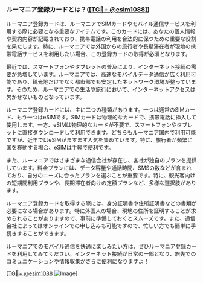 ### ルーマニア登録カードとは？([[TG💪+ @esim1088](https://t.me/s/esim1088)])

ルーマニア登録カードは、ルーマニアでSIMカードやモバイル通信サービスを利用する際に必要となる重要なアイテムです。このカードには、あなたの個人情報や契約内容が記載されており、携帯電話の利用を合法的に保つための重要な役割を果たします。特に、ルーマニアでは外国からの旅行者や長期滞在者が現地の携帯電話サービスを利用したい場合、この登録カードの取得が必須となります。

最近では、スマートフォンやタブレットの普及により、インターネット接続の需要が急増しています。ルーマニアでは、高速なモバイルデータ通信が広く利用可能であり、観光地だけでなく都市部でも安定したネットワーク環境が整っています。そのため、ルーマニアでの生活や旅行において、インターネットアクセスは欠かせないものとなっています。

ルーマニア登録カードには、主に二つの種類があります。一つは通常のSIMカード、もう一つはeSIMです。SIMカードは物理的なカードで、携帯電話に挿入して使用します。一方、eSIMは物理的なカードが不要で、スマートフォンやタブレットに直接ダウンロードして利用できます。どちらもルーマニア国内で利用可能ですが、近年ではeSIMがますます人気を集めています。特に、旅行者が頻繁に国を移動する場合、eSIMは手軽で便利です。

また、ルーマニアではさまざまな通信会社が存在し、各社が独自のプランを提供しています。料金プランには、データ容量や通話時間、SMSの数などが含まれており、自分のニーズに合ったプランを選ぶことが重要です。特に、観光客向けの短期間利用プランや、長期滞在者向けの定額プランなど、多様な選択肢があります。

ルーマニア登録カードを取得する際には、身分証明書や住所証明書などの書類が必要になる場合があります。特に外国人の場合、現地の住所を証明することが求められることがありますので、事前に準備しておくとスムーズです。また、通信会社によってはオンラインでの申し込みも可能ですので、忙しい方でも簡単に手続きすることができます。

ルーマニアでのモバイル通信を快適に楽しみたい方は、ぜひルーマニア登録カードを利用してみてください。インターネット接続が日常の一部となり、旅先でのコミュニケーションや情報収集がさらに便利になりますよ！

[[TG💪+ @esim1088](https://t.me/s/esim1088) ![Image](https://i.postimg.cc/Y0z9fWf4/image.png)]